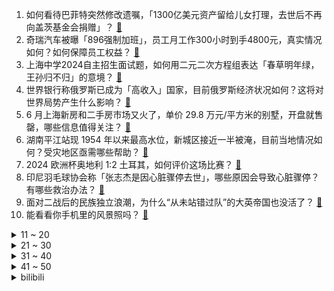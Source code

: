 1. 如何看待巴菲特突然修改遗嘱，「1300亿美元资产留给儿女打理，去世后不再向盖茨基金会捐赠」？ [:link:](https://www.zhihu.com/question/660347805)
2. 奇瑞汽车被曝「896强制加班」，员工月工作300小时到手4800元，真实情况如何？如何保障员工权益？ [:link:](https://www.zhihu.com/question/660518681)
3. 上海中学2024自主招生面试题，如何用二元二次方程组表达「春草明年绿，王孙归不归」的意境？ [:link:](https://www.zhihu.com/question/660180926)
4. 世界银行称俄罗斯已成为「高收入」国家，目前俄罗斯经济状况如何？这将对世界局势产生什么影响？ [:link:](https://www.zhihu.com/question/660531778)
5. 6 月上海新房和二手房市场又火了，单价 29.8 万元/平方米的别墅，开盘就售罄，哪些信息值得关注？ [:link:](https://www.zhihu.com/question/660502892)
6. 湖南平江站现 1954 年以来最高水位，新城区接近一半被淹，目前当地情况如何？受灾地区亟需哪些帮助？ [:link:](https://www.zhihu.com/question/660512375)
7. 2024 欧洲杯奥地利 1:2 土耳其，如何评价这场比赛？ [:link:](https://www.zhihu.com/question/660509488)
8. 印尼羽毛球协会称「张志杰是因心脏骤停去世」，哪些原因会导致心脏骤停？有哪些救治办法？ [:link:](https://www.zhihu.com/question/660527825)
9. 面对二战后的民族独立浪潮，为什么“从未站错过队”的大英帝国也没活了？ [:link:](https://www.zhihu.com/question/659461474)
10. 能看看你手机里的风景照吗？ [:link:](https://www.zhihu.com/question/655964542)
<details>
<summary>11 ~ 20</summary>

11. 融资融券开户需要多久？ [:link:](https://www.zhihu.com/question/510124230)
12. 天赋的差距无法弥补，U17男篮世界杯中国队62－146大比分负美国，如何评价本场比赛？ [:link:](https://www.zhihu.com/question/660555523)
13. 重庆一小区业主砍断 32 层高楼高空作业工人绳索，这一做法涉嫌哪些违法情节？他将承担哪些法律责任？ [:link:](https://www.zhihu.com/question/660500507)
14. 民主党拟提前提名拜登，以压制「换人」呼声，这将对当前局势产生什么影响？事情进展如何？ [:link:](https://www.zhihu.com/question/660503850)
15. 把100只家鸡放到荒野中，3年后它们有什么变化？ [:link:](https://www.zhihu.com/question/434124471)
16. 夏天来了，卧室里有哪些降温神器能帮你度过炎炎夏日？ [:link:](https://www.zhihu.com/question/656831741)
17. 小米汽车 6 月份 SU7 交付量超 1 万台，这一交付量在同行业是什么水平？ [:link:](https://www.zhihu.com/question/660428811)
18. 天兵科技的火箭试车出错为何要关机？ [:link:](https://www.zhihu.com/question/660467462)
19. 网传马未都公司裁员 80 余人，多名被裁员工已申请仲裁等待开庭，发生了什么？被裁员工如何维权？ [:link:](https://www.zhihu.com/question/660507350)
20. 分析师警告称「美国经济将陷入深度衰退，美股可能下跌 30%」，这意味着什么？将如何影响全球经济？ [:link:](https://www.zhihu.com/question/660529962)
</details>
<details>
<summary>21 ~ 30</summary>

21. 「成瘾」是「心流」的反面吗？如何理解二者的关系？ [:link:](https://www.zhihu.com/question/660065233)
22. 父母的认可对孩子性格的影响有多大? [:link:](https://www.zhihu.com/question/659905412)
23. 理科生想学文科专业家里不支持怎么办？ [:link:](https://www.zhihu.com/question/659626537)
24. 除了家乡以外，你最喜欢哪个省份？ [:link:](https://www.zhihu.com/question/482450111)
25. 如何评价原神新深渊机制? [:link:](https://www.zhihu.com/question/660427148)
26. 英语、物理几乎不会，要考虑复读吗？ [:link:](https://www.zhihu.com/question/660468852)
27. 明军战斗力是如何一步步衰退的？ [:link:](https://www.zhihu.com/question/660166355)
28. 文笔挑战：“破晓方觉大梦”，如何接下去？ [:link:](https://www.zhihu.com/question/660437867)
29. 薛宝钗为什么不定亲? [:link:](https://www.zhihu.com/question/637152832)
30. 文笔挑战：“墨香追月风卷帘”如何接下句？ [:link:](https://www.zhihu.com/question/656479427)
</details>
<details>
<summary>31 ~ 40</summary>

31. 都说美国去工业化了，那美国人都做什么工作啊? [:link:](https://www.zhihu.com/question/641603330)
32. 作为一个杯子控，喝不同的水也要搭配不同的杯子，你有哪些有趣的杯子想要分享？ [:link:](https://www.zhihu.com/question/658747674)
33. 销量承压，特斯拉变相降价，推出最高「5 年 0 息」购车政策，股价大涨超 6%，哪些信息值得关注？ [:link:](https://www.zhihu.com/question/660502863)
34. 为什么少有人能读明白《红楼梦》？ [:link:](https://www.zhihu.com/question/660020601)
35. 可以分享一下你相册里的风景吗？ [:link:](https://www.zhihu.com/question/655863727)
36. 「承认别人比自己优秀」真的很难，我该怎么调整自己的心态？ [:link:](https://www.zhihu.com/question/659843708)
37. 坚持长期运动的人，是因为喜欢多一些还是为了健康的需要多一些？ [:link:](https://www.zhihu.com/question/658088806)
38. 韩国将于 7 月成立人口部，应对低生育率和人口老龄化问题，该问题的症结是什么？有哪些信息值得关注？ [:link:](https://www.zhihu.com/question/660433536)
39. 「暴力梅」上线，今年梅雨为何格外凶猛？还要持续多久？ [:link:](https://www.zhihu.com/question/660460482)
40. 穿一件几十块的衣服去上班，跟同事之间相处会不会有「差距感」？ [:link:](https://www.zhihu.com/question/660244151)
</details>
<details>
<summary>41 ~ 50</summary>

41. 如何解决思维混乱、讲话没条理的情况？ [:link:](https://www.zhihu.com/question/30173526)
42. 职场新人如何把握「积极」的度？既可以展现自己又不会引起老员工的反感？ [:link:](https://www.zhihu.com/question/658821324)
43. 有没有介绍CPU工作原理的中文书籍？ [:link:](https://www.zhihu.com/question/579752065)
44. 苹果将 iOS 18 应用大小上限提升至 4GB，这会给用户带来怎样的体验？ [:link:](https://www.zhihu.com/question/659834645)
45. 第 37 届大众电影百花奖完整提名名单公布，这个提名你满意吗？你看好哪些作品和影人？ [:link:](https://www.zhihu.com/question/660510137)
46. 女大学生想自学心理学，看什么书好呢？ [:link:](https://www.zhihu.com/question/660025691)
47. 萨尔浒之战明军怎样才能赢？ [:link:](https://www.zhihu.com/question/440965214)
48. 什么因素决定了一辆汽车的性能和驾驶体验？ [:link:](https://www.zhihu.com/question/651860166)
49. 为什么有碳酸饮料没有硫酸饮料呢？不都是酸吗？ [:link:](https://www.zhihu.com/question/311060380)
50. 抽五张牌，选择并依次展示其中四张，能否猜出第五张牌？ [:link:](https://www.zhihu.com/question/460518784)
</details><details>
<summary>bilibili</summary>

</details>